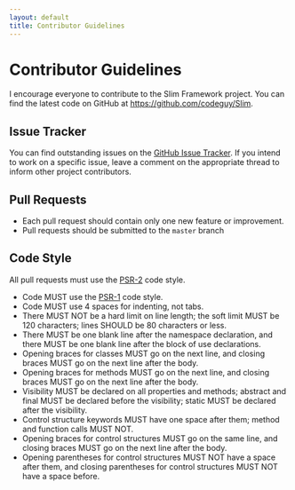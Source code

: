 ```yaml
---
layout: default
title: Contributor Guidelines
---
```


# Contributor Guidelines

I encourage everyone to contribute to the Slim Framework project. You can find the latest code on GitHub at <https://github.com/codeguy/Slim>.

## Issue Tracker

You can find outstanding issues on the [GitHub Issue Tracker](https://github.com/codeguy/Slim/issues). If you intend to work on a specific issue, leave a comment on the appropriate thread to inform other project contributors.

## Pull Requests

* Each pull request should contain only one new feature or improvement.
* Pull requests should be submitted to the `master` branch

## Code Style

All pull requests must use the [PSR-2](http://www.php-fig.org/psr/psr-2/) code style.

* Code MUST use the [PSR-1](http://www.php-fig.org/psr/psr-1/) code style.
* Code MUST use 4 spaces for indenting, not tabs.
* There MUST NOT be a hard limit on line length; the soft limit MUST be 120 characters; lines SHOULD be 80 characters or less.
* There MUST be one blank line after the namespace declaration, and there MUST be one blank line after the block of use declarations.
* Opening braces for classes MUST go on the next line, and closing braces MUST go on the next line after the body.
* Opening braces for methods MUST go on the next line, and closing braces MUST go on the next line after the body.
* Visibility MUST be declared on all properties and methods; abstract and final MUST be declared before the visibility; static MUST be declared after the visibility.
* Control structure keywords MUST have one space after them; method and function calls MUST NOT.
* Opening braces for control structures MUST go on the same line, and closing braces MUST go on the next line after the body.
* Opening parentheses for control structures MUST NOT have a space after them, and closing parentheses for control structures MUST NOT have a space before.
